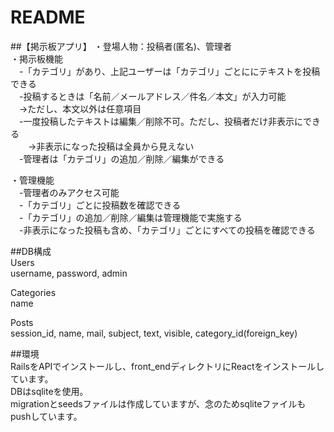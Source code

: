 # README

##【掲示板アプリ】
・登場人物：投稿者(匿名)、管理者  
・掲示板機能  
　-「カテゴリ」があり、上記ユーザーは「カテゴリ」ごとににテキストを投稿できる  
　-投稿するときは「名前／メールアドレス／件名／本文」が入力可能  
　→ただし、本文以外は任意項目  
　-一度投稿したテキストは編集／削除不可。ただし、投稿者だけ非表示にできる  
　　→非表示になった投稿は全員から見えない  
　-管理者は「カテゴリ」の追加／削除／編集ができる  

・管理機能  
　-管理者のみアクセス可能  
　-「カテゴリ」ごとに投稿数を確認できる  
　-「カテゴリ」の追加／削除／編集は管理機能で実施する  
　-非表示になった投稿も含め、「カテゴリ」ごとにすべての投稿を確認できる  


##DB構成  
Users  
  username, password, admin  

Categories  
  name  

Posts  
  session_id, name, mail, subject, text, visible, category_id(foreign_key)  


##環境  
RailsをAPIでインストールし、front_endディレクトリにReactをインストールしています。  
DBはsqliteを使用。  
migrationとseedsファイルは作成していますが、念のためsqliteファイルもpushしています。  
